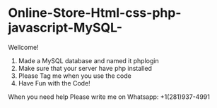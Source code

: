 # Online-Store-Html-css-php-javascript-MySQL-

Wellcome!

1. Made a MySQL database and named it phplogin
2. Make sure that your server have php installed
3. Please Tag me when you use the code
4. Have Fun with the Code!



When you need help Please write me on Whatsapp: +1(281)937-4991


